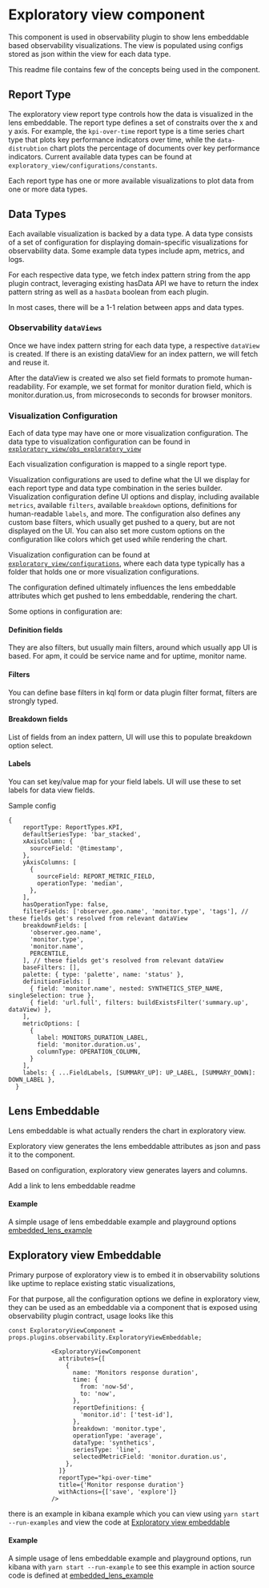 # Exploratory view component

This component is used in observability plugin to show lens embeddable based observability visualizations. 
The view is populated using configs stored as json within the view for each data type.

This readme file contains few of the concepts being used in the component.

## Report Type

The exploratory view report type controls how the data is visualized in the lens embeddable. The report type defines a set of constraits over the x and y axis. For example, the `kpi-over-time` report type is a time series chart type that plots key performance indicators over time, while the `data-distrubtion` chart plots the percentage of documents over key performance indicators. Current available data types can be found at `exploratory_view/configurations/constants`.

Each report type has one or more available visualizations to plot data from one or more data types. 

## Data Types

Each available visualization is backed by a data type. A data type consists of a set of configuration for displaying domain-specific visualizations for observability data. Some example data types include apm, metrics, and logs.

For each respective data type, we fetch index pattern string from the app plugin contract, leveraging existing hasData API we have to return the index pattern string as well as a `hasData` boolean from each plugin.

In most cases, there will be a 1-1 relation between apps and data types.

### Observability `dataViews`

Once we have index pattern string for each data type, a respective `dataView` is created. If there is an existing dataView for an index pattern, we will fetch and reuse it.

After the dataView is created we also set field formats to promote human-readability. For example, we set format for monitor duration field, which is monitor.duration.us, from microseconds to seconds for browser monitors.

### Visualization Configuration

Each of data type may have one or more visualization configuration. The data type to visualization configuration can be found in [`exploratory_view/obs_exploratory_view`](https://github.com/elastic/kibana/blob/main/x-pack/plugins/observability/public/components/shared/exploratory_view/obsv_exploratory_view.tsx#L86)

Each visualization configuration is mapped to a single report type.

Visualization configurations are used to define what the UI we display for each report type and data type combination in the series builder. 
Visualization configuration define UI options and display, including available `metrics`, available `filters`, available `breakdown` options, definitions for human-readable `labels`, and more.
The configuration also defines any custom base filters, which usually get pushed to a query, but are not displayed on the UI. You can also set more custom options on the configuration like colors which get used while rendering the chart.

Visualization configuration can be found at [`exploratory_view/configurations`](https://github.com/elastic/kibana/tree/main/x-pack/plugins/observability/public/components/shared/exploratory_view/configurations), where each data type typically has a folder that holds one or more visualization configurations. 

The configuration defined ultimately influences the lens embeddable attributes which get pushed to lens embeddable, rendering the chart.

Some options in configuration are:

#### Definition fields
They are also filters, but usually main filters, around which usually app UI is based.
For apm, it could be service name and for uptime, monitor name.

#### Filters
You can define base filters in kql form or data plugin filter format, filters are strongly typed.

#### Breakdown fields
List of fields from an index pattern, UI will use this to populate breakdown option select.

#### Labels
You can set key/value map for your field labels. UI will use these to set labels for data view fields.

Sample config
```
{
    reportType: ReportTypes.KPI,
    defaultSeriesType: 'bar_stacked',
    xAxisColumn: {
      sourceField: '@timestamp',
    },
    yAxisColumns: [
      {
        sourceField: REPORT_METRIC_FIELD,
        operationType: 'median',
      },
    ],
    hasOperationType: false,
    filterFields: ['observer.geo.name', 'monitor.type', 'tags'], // these fields get's resolved from relevant dataView
    breakdownFields: [
      'observer.geo.name',
      'monitor.type',
      'monitor.name',
      PERCENTILE,
    ], // these fields get's resolved from relevant dataView
    baseFilters: [],
    palette: { type: 'palette', name: 'status' },
    definitionFields: [
      { field: 'monitor.name', nested: SYNTHETICS_STEP_NAME, singleSelection: true },
      { field: 'url.full', filters: buildExistsFilter('summary.up', dataView) },
    ],
    metricOptions: [
      {
        label: MONITORS_DURATION_LABEL,
        field: 'monitor.duration.us',
        columnType: OPERATION_COLUMN,
      }
    ],
    labels: { ...FieldLabels, [SUMMARY_UP]: UP_LABEL, [SUMMARY_DOWN]: DOWN_LABEL },
  }
```



## Lens Embeddable

Lens embeddable is what actually renders the chart in exploratory view.

Exploratory view generates the lens embeddable attributes as json and pass it to the component.

Based on configuration, exploratory view generates layers and columns.

Add a link to lens embeddable readme

#### Example
A simple usage of lens embeddable example and playground options
[embedded_lens_example](../../../../../../examples/embedded_lens_example)

## Exploratory view Embeddable

Primary purpose of exploratory view is to embed it in observability solutions like uptime to replace
existing static visualizations,

For that purpose, all the configuration options we define in exploratory view, they can be used as an embeddable
via a component that is exposed using observability plugin contract,
usage looks like this

`const ExploratoryViewComponent = props.plugins.observability.ExploratoryViewEmbeddable;
`

```            
            <ExploratoryViewComponent
              attributes={[
                {
                  name: 'Monitors response duration',
                  time: {
                    from: 'now-5d',
                    to: 'now',
                  },
                  reportDefinitions: {
                    'monitor.id': ['test-id'],
                  },
                  breakdown: 'monitor.type',
                  operationType: 'average',
                  dataType: 'synthetics',
                  seriesType: 'line',
                  selectedMetricField: 'monitor.duration.us',
                },
              ]}
              reportType="kpi-over-time"
              title={'Monitor response duration'}
              withActions={['save', 'explore']}
            />
```

there is an example in kibana example which you can view using
`yarn start --run-examples` and view the code at [Exploratory view embeddable](../../../../../../examples/exploratory_view_example)

#### Example
A simple usage of lens embeddable example and playground options, run kibana with
`yarn start --run-example` to see this example in action
source code is defined at [embedded_lens_example](../../../../../../examples/embedded_lens_example)